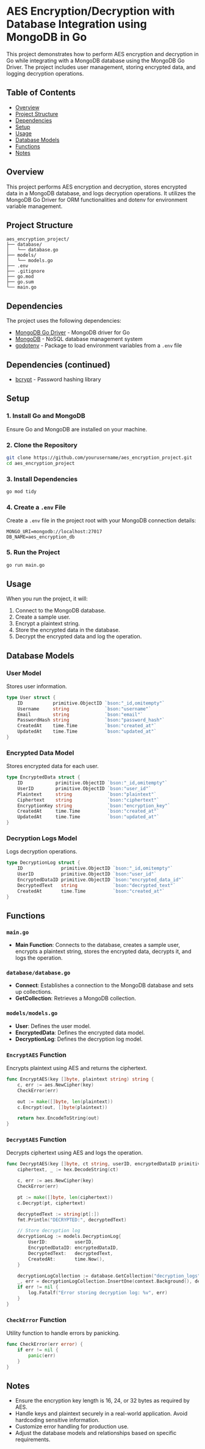# AES Encryption/Decryption with Database Integration using MongoDB in Go

This project demonstrates how to perform AES encryption and decryption in Go while integrating with a MongoDB database using the MongoDB Go Driver. The project includes user management, storing encrypted data, and logging decryption operations.

## Table of Contents

- [Overview](#overview)
- [Project Structure](#project-structure)
- [Dependencies](#dependencies)
- [Setup](#setup)
- [Usage](#usage)
- [Database Models](#database-models)
- [Functions](#functions)
- [Notes](#notes)

## Overview

This project performs AES encryption and decryption, stores encrypted data in a MongoDB database, and logs decryption operations. It utilizes the MongoDB Go Driver for ORM functionalities and dotenv for environment variable management.

## Project Structure

```
aes_encryption_project/
├── database/
│   └── database.go
├── models/
│   └── models.go
├── .env
├── .gitignore
├── go.mod
├── go.sum
└── main.go
```

## Dependencies

The project uses the following dependencies:

- [MongoDB Go Driver](https://pkg.go.dev/go.mongodb.org/mongo-driver/mongo) - MongoDB driver for Go
- [MongoDB](https://www.mongodb.com/) - NoSQL database management system
- [godotenv](https://github.com/joho/godotenv) - Package to load environment variables from a `.env` file
## Dependencies (continued)

- [bcrypt](https://pkg.go.dev/golang.org/x/crypto/bcrypt) - Password hashing library

## Setup

### 1. Install Go and MongoDB

Ensure Go and MongoDB are installed on your machine.

### 2. Clone the Repository

```sh
git clone https://github.com/yourusername/aes_encryption_project.git
cd aes_encryption_project
```

### 3. Install Dependencies

```sh
go mod tidy
```

### 4. Create a `.env` File

Create a `.env` file in the project root with your MongoDB connection details:

```env
MONGO_URI=mongodb://localhost:27017
DB_NAME=aes_encryption_db
```

### 5. Run the Project

```sh
go run main.go
```

## Usage

When you run the project, it will:
1. Connect to the MongoDB database.
2. Create a sample user.
3. Encrypt a plaintext string.
4. Store the encrypted data in the database.
5. Decrypt the encrypted data and log the operation.

## Database Models

### User Model

Stores user information.

```go
type User struct {
    ID           primitive.ObjectID `bson:"_id,omitempty"`
    Username     string             `bson:"username"`
    Email        string             `bson:"email"`
    PasswordHash string             `bson:"password_hash"`
    CreatedAt    time.Time          `bson:"created_at"`
    UpdatedAt    time.Time          `bson:"updated_at"`
}
```

### Encrypted Data Model

Stores encrypted data for each user.

```go
type EncryptedData struct {
    ID            primitive.ObjectID `bson:"_id,omitempty"`
    UserID        primitive.ObjectID `bson:"user_id"`
    Plaintext     string             `bson:"plaintext"`
    Ciphertext    string             `bson:"ciphertext"`
    EncryptionKey string             `bson:"encryption_key"`
    CreatedAt     time.Time          `bson:"created_at"`
    UpdatedAt     time.Time          `bson:"updated_at"`
}
```

### Decryption Logs Model

Logs decryption operations.

```go
type DecryptionLog struct {
    ID              primitive.ObjectID `bson:"_id,omitempty"`
    UserID          primitive.ObjectID `bson:"user_id"`
    EncryptedDataID primitive.ObjectID `bson:"encrypted_data_id"`
    DecryptedText   string             `bson:"decrypted_text"`
    CreatedAt       time.Time          `bson:"created_at"`
}
```

## Functions

### `main.go`

- **Main Function**: Connects to the database, creates a sample user, encrypts a plaintext string, stores the encrypted data, decrypts it, and logs the operation.

### `database/database.go`

- **Connect**: Establishes a connection to the MongoDB database and sets up collections.
- **GetCollection**: Retrieves a MongoDB collection.

### `models/models.go`

- **User**: Defines the user model.
- **EncryptedData**: Defines the encrypted data model.
- **DecryptionLog**: Defines the decryption log model.

### `EncryptAES` Function

Encrypts plaintext using AES and returns the ciphertext.

```go
func EncryptAES(key []byte, plaintext string) string {
    c, err := aes.NewCipher(key)
    CheckError(err)

    out := make([]byte, len(plaintext))
    c.Encrypt(out, []byte(plaintext))

    return hex.EncodeToString(out)
}
```

### `DecryptAES` Function

Decrypts ciphertext using AES and logs the operation.

```go
func DecryptAES(key []byte, ct string, userID, encryptedDataID primitive.ObjectID) {
    ciphertext, _ := hex.DecodeString(ct)

    c, err := aes.NewCipher(key)
    CheckError(err)

    pt := make([]byte, len(ciphertext))
    c.Decrypt(pt, ciphertext)

    decryptedText := string(pt[:])
    fmt.Println("DECRYPTED:", decryptedText)

    // Store decryption log
    decryptionLog := models.DecryptionLog{
        UserID:          userID,
        EncryptedDataID: encryptedDataID,
        DecryptedText:   decryptedText,
        CreatedAt:       time.Now(),
    }

    decryptionLogCollection := database.GetCollection("decryption_logs")
    _, err = decryptionLogCollection.InsertOne(context.Background(), decryptionLog)
    if err != nil {
        log.Fatalf("Error storing decryption log: %v", err)
    }
}
```

### `CheckError` Function

Utility function to handle errors by panicking.

```go
func CheckError(err error) {
    if err != nil {
        panic(err)
    }
}
```

## Notes

- Ensure the encryption key length is 16, 24, or 32 bytes as required by AES.
- Handle keys and plaintext securely in a real-world application. Avoid hardcoding sensitive information.
- Customize error handling for production use.
- Adjust the database models and relationships based on specific requirements.